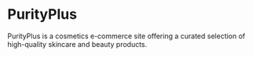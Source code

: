 # PurityPlus
 PurityPlus is a cosmetics e-commerce site offering a curated selection of high-quality skincare and beauty products.
